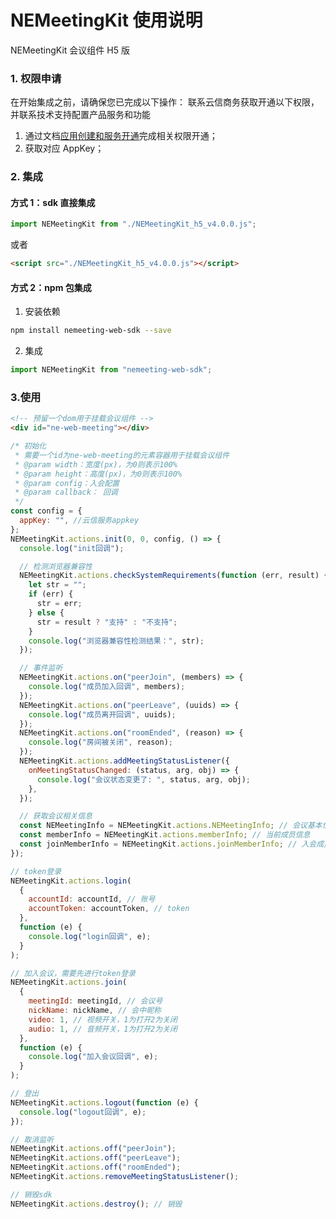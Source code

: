 # NEMeetingKit 使用说明

NEMeetingKit 会议组件 H5 版

### 1. 权限申请

在开始集成之前，请确保您已完成以下操作：
联系云信商务获取开通以下权限，并联系技术支持配置产品服务和功能

1.  通过文档[应用创建和服务开通](https://github.com/netease-kit/documents/blob/main/%E4%B8%9A%E5%8A%A1%E7%BB%84%E4%BB%B6/%E4%BC%9A%E8%AE%AE%E7%BB%84%E4%BB%B6/%E5%BA%94%E7%94%A8%E5%88%9B%E5%BB%BA%E5%92%8C%E6%9C%8D%E5%8A%A1%E5%BC%80%E9%80%9A.md)完成相关权限开通；
2.  获取对应 AppKey；

### 2. 集成

#### 方式 1：sdk 直接集成

```js
import NEMeetingKit from "./NEMeetingKit_h5_v4.0.0.js";
```

或者

```html
<script src="./NEMeetingKit_h5_v4.0.0.js"></script>
```

#### 方式 2：npm 包集成

1. 安装依赖

```sh
npm install nemeeting-web-sdk --save
```

2. 集成

```js
import NEMeetingKit from "nemeeting-web-sdk";
```

### 3.使用

```html
<!-- 预留一个dom用于挂载会议组件 -->
<div id="ne-web-meeting"></div>
```

```js
/* 初始化
 * 需要一个id为ne-web-meeting的元素容器用于挂载会议组件
 * @param width：宽度(px)，为0则表示100%
 * @param height：高度(px)，为0则表示100%
 * @param config：入会配置
 * @param callback： 回调
 */
const config = {
  appKey: "", //云信服务appkey
};
NEMeetingKit.actions.init(0, 0, config, () => {
  console.log("init回调");

  // 检测浏览器兼容性
  NEMeetingKit.actions.checkSystemRequirements(function (err, result) {
    let str = "";
    if (err) {
      str = err;
    } else {
      str = result ? "支持" : "不支持";
    }
    console.log("浏览器兼容性检测结果：", str);
  });

  // 事件监听
  NEMeetingKit.actions.on("peerJoin", (members) => {
    console.log("成员加入回调", members);
  });
  NEMeetingKit.actions.on("peerLeave", (uuids) => {
    console.log("成员离开回调", uuids);
  });
  NEMeetingKit.actions.on("roomEnded", (reason) => {
    console.log("房间被关闭", reason);
  });
  NEMeetingKit.actions.addMeetingStatusListener({
    onMeetingStatusChanged: (status, arg, obj) => {
      console.log("会议状态变更了: ", status, arg, obj);
    },
  });

  // 获取会议相关信息
  const NEMeetingInfo = NEMeetingKit.actions.NEMeetingInfo; // 会议基本信息
  const memberInfo = NEMeetingKit.actions.memberInfo; // 当前成员信息
  const joinMemberInfo = NEMeetingKit.actions.joinMemberInfo; // 入会成员信息
});

// token登录
NEMeetingKit.actions.login(
  {
    accountId: accountId, // 账号
    accountToken: accountToken, // token
  },
  function (e) {
    console.log("login回调", e);
  }
);

// 加入会议，需要先进行token登录
NEMeetingKit.actions.join(
  {
    meetingId: meetingId, // 会议号
    nickName: nickName, // 会中昵称
    video: 1, // 视频开关，1为打开2为关闭
    audio: 1, // 音频开关，1为打开2为关闭
  },
  function (e) {
    console.log("加入会议回调", e);
  }
);

// 登出
NEMeetingKit.actions.logout(function (e) {
  console.log("logout回调", e);
});

// 取消监听
NEMeetingKit.actions.off("peerJoin");
NEMeetingKit.actions.off("peerLeave");
NEMeetingKit.actions.off("roomEnded");
NEMeetingKit.actions.removeMeetingStatusListener();

// 销毁sdk
NEMeetingKit.actions.destroy(); // 销毁
```

